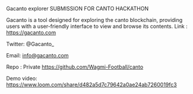Gacanto explorer SUBMISSION FOR CANTO HACKATHON

Gacanto is a tool designed for exploring the canto blockchain, providing users with a user-friendly interface to view and browse its contents.
Link : https://gacanto.com

Twitter: @Gacanto_

Email: info@gacanto.com


Repo : Private https://github.com/Wagmi-Football/canto

Demo video: https://www.loom.com/share/d482a5d7c79642a0ae24ab7260019fc3





